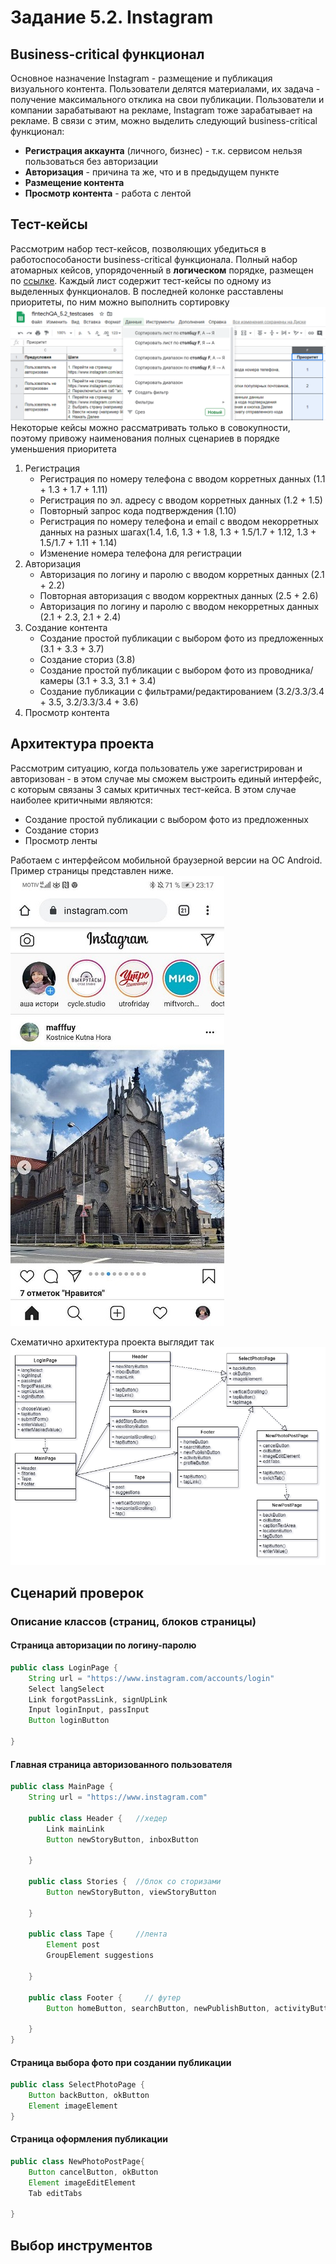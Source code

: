 # Задание 5.2. Instagram
## Business-critical функционал
Основное назначение Instagram - размещение и публикация визуального контента. Пользователи делятся материалами, их задача - получение максимального отклика на свои публикации. Пользователи и компании зарабатывают на рекламе, Instagram тоже зарабатывает на рекламе.
В связи с этим, можно выделить следующий  business-critical функционал:
- **Регистрация аккаунта** (личного, бизнес) - т.к. сервисом нельзя пользоваться без авторизации
- **Авторизация** - причина та же, что и в предыдущем пункте
- **Размещение контента**
- **Просмотр контента** - работа с лентой
## Тест-кейсы
Рассмотрим набор тест-кейсов, позволяющих убедиться в работоспособаности business-critical функционала. 
Полный набор атомарных кейсов, упорядоченный в **логическом** порядке, размещен по [ссылке](https://docs.google.com/spreadsheets/d/1-Qdef1ccjIZrnPtbbA8mRNIQ6ewks3AvhT7rfgTvfPA/edit?usp=sharing). Каждый лист содержит тест-кейсы по одному из выделенных функционалов.
В последней колонке расставлены приоритеты, по ним можно выполнить сортировку
![](https://raw.githubusercontent.com/tomskih/fintechQA_5.2/master/%D1%81%D0%BE%D1%80%D1%82%D0%B8%D1%80%D0%BE%D0%B2%D0%BA%D0%B0%20%D0%BF%D0%BE%20%D0%BF%D1%80%D0%B8%D0%BE%D1%80%D0%B8%D1%82%D0%B5%D1%82%D1%83.png)
Некоторые кейсы можно рассматривать только в совокупности, поэтому привожу наименования полных сценариев в порядке уменьшения приоритета
1. Регистрация
    * Регистрация по номеру телефона с вводом корретных данных (1.1 + 1.3 + 1.7 + 1.11) 
    * Регистрация по эл. адресу с вводом корретных данных (1.2 + 1.5)
    * Повторный запрос кода подтверждения (1.10)
    * Регистрация по номеру телефона и email с вводом некорретных данных на разных шагах(1.4, 1.6, 1.3 + 1.8, 1.3 + 1.5/1.7 + 1.12, 1.3 + 1.5/1.7 + 1.11 + 1.14)
    * Изменение номера телефона для регистрации
2. Авторизация
    * Авторизация по логину и паролю с вводом корретных данных (2.1 + 2.2)
    * Повторная авторизация с вводом корректных данных (2.5 + 2.6)
    * Авторизация по логину и паролю с вводом некорретных данных (2.1 + 2.3, 2.1 + 2.4)
3. Создание контента
    * Создание простой публикации с выбором фото из предложенных (3.1 + 3.3 + 3.7)
    * Создание сториз (3.8)
    * Создание простой публикации с выбором фото из проводника/камеры (3.1 + 3.3, 3.1 + 3.4)
    * Создание публикации с фильтрами/редактированием (3.2/3.3/3.4 + 3.5, 3.2/3.3/3.4 + 3.6)
4. Просмотр контента

## Архитектура проекта
Рассмотрим ситуацию, когда пользователь уже зарегистрирован и авторизован - в этом случае мы сможем выстроить единый интерфейс, с которым связаны 3 самых критичных тест-кейса. В этом случае наиболее критичными являются:
* Создание простой публикации с выбором фото из предложенных
* Создание сториз
* Просмотр ленты

Работаем с интерфейсом мобильной браузерной версии на ОС Android. Пример страницы представлен ниже.
![](https://raw.githubusercontent.com/tomskih/fintechQA_5.2/master/page_example.jpg)

Схематично архитектура проекта выглядит так
![](https://raw.githubusercontent.com/tomskih/fintechQA_5.2/master/PageObjectPatternModel.png)

## Сценарий проверок
### Описание классов (страниц, блоков страницы)
#### Страница авторизации по логину-паролю
```java
public class LoginPage { 
	String url = "https://www.instagram.com/accounts/login"
	Select langSelect
	Link forgotPassLink, signUpLink
	Input loginInput, passInput
	Button loginButton
	
}
```
#### Главная страница авторизованного пользователя
```java
public class MainPage { 
	String url = "https://www.instagram.com"
	
	public class Header {   //хедер
		Link mainLink
		Button newStoryButton, inboxButton
	
	}

	public class Stories {  //блок со сторизами
		Button newStoryButton, viewStoryButton
	
	}

	public class Tape {     //лента
		Element post
		GroupElement suggestions

	}

	public class Footer {     // футер
		Button homeButton, searchButton, newPublishButton, activityButton, profileButton
	
	}
}
```
#### Страница выбора фото при создании публикации
```java
public class SelectPhotoPage {
	Button backButton, okButton
	Element imageElement
}
```
#### Страница оформления публикации
```java
public class NewPhotoPostPage{
	Button cancelButton, okButton
	Element imageEditElement
	Tab editTabs
	
}
```
## Выбор инструментов
